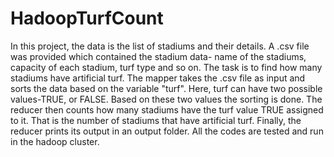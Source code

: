 # HadoopTurfCount

In this project, the data is the list of stadiums and their details. A .csv file was provided which contained the stadium data- name of the stadiums, capacity of each stadium, turf type and so on. The task is to find how many stadiums have artificial turf. The mapper takes the .csv file as input and sorts the data based on the variable "turf". Here, turf can have two possible values-TRUE, or FALSE. Based on these two values the sorting is done. The reducer then counts how many stadiums have the turf value TRUE assigned to it. That is the number of stadiums that have artificial turf. Finally, the reducer prints its output in an output folder. All the codes are tested and run in the hadoop cluster.
